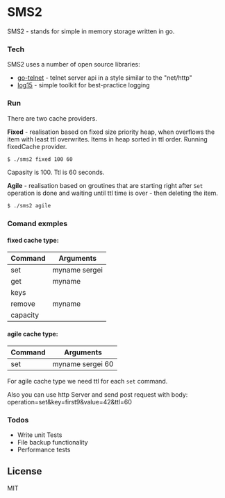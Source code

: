 # SMS2

SMS2 - stands for simple in memory storage written in go.

### Tech

SMS2 uses a number of open source libraries:

* [go-telnet] - telnet server api in a style similar to the "net/http"
* [log15] - simple toolkit for best-practice logging

### Run
There are two cache providers.

**Fixed** - realisation based on fixed size priority heap, when overflows the item with least ttl overwrites. Items in heap sorted in ttl order.
Running fixedCache provider.
```sh
$ ./sms2 fixed 100 60
```
Capasity is 100. Ttl is 60 seconds.


**Agile** -  realisation based on groutines that are starting right after `Set` operation is done and waiting until ttl time is over - then deleting the item.
```sh
$ ./sms2 agile
```

### Comand exmples
#### fixed cache type:
| Command | Arguments
| ------ | ------ |
| set | myname sergei |
| get | myname |
| keys |  |
| remove | myname |
| capacity |  |

#### agile cache type:
| Command | Arguments
| ------ | ------ |
| set | myname sergei 60 |

For agile cache type we need ttl for each `set` command.

Also you can use http Server and send post request with body:
operation=set&key=first9&value=42&ttl=60

### Todos

 - Write unit Tests
 - File backup functionality
 - Performance tests

License
----

MIT


   [go-telnet]: <https://github.com/reiver/go-telnet>
   [log15]: <https://github.com/inconshreveable/log15>

